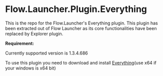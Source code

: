 Flow.Launcher.Plugin.Everything
=====================

This is the repo for the Flow.Launcher's Everything plugin. This plugin has been extracted out of Flow Launcher as its core functionalities have been replaced by Explorer plugin.

**Requirement:**

Currently supported version is 1.3.4.686

To use this plugin you need to download and install [Everything](https://www.voidtools.com/)(use x64 if your windows is x64 bit)